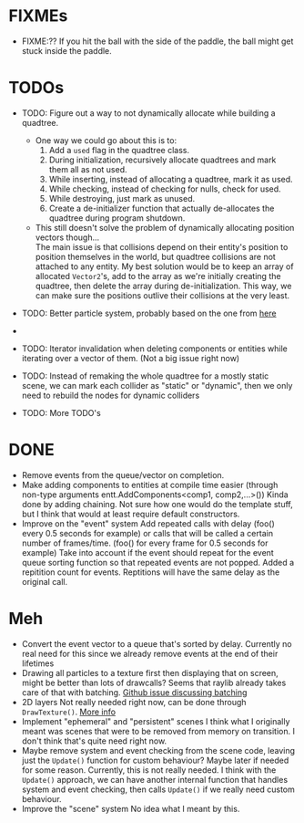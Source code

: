 
# FIXMEs
- FIXME:?? If you hit the ball with the side of the paddle, the ball might get stuck inside the paddle.

# TODOs
- TODO: Figure out a way to not dynamically allocate while building a quadtree.
  - One way we could go about this is to:
    1. Add a `used` flag in the quadtree class.
    2. During initialization, recursively allocate quadtrees and mark them all as not used.
    3. While inserting, instead of allocating a quadtree, mark it as used.
    4. While checking, instead of checking for nulls, check for used.
    5. While destroying, just mark as unused.
    6. Create a de-initializer function that actually de-allocates the quadtree during program shutdown.
  - This still doesn't solve the problem of dynamically allocating position vectors though...  
    The main issue is that collisions depend on their entity's position to position themselves in the world,
    but quadtree collisions are not attached to any entity. 
    My best solution would be to keep an array of allocated
    `Vector2`'s, add to the array as we're initially creating the quadtree, then delete the array during de-initialization.
    This way, we can make sure the positions outlive their collisions at the very least.

- TODO: Better particle system, probably based on the one from [here](https://youtu.be/A0-UOZ2v4V8)
- 
- TODO: Iterator invalidation when deleting components or entities while iterating over a vector of them. (Not a big issue right now)

- TODO: Instead of remaking the whole quadtree for a mostly static scene, we can mark each collider as "static" or
"dynamic", then we only need to rebuild the nodes for dynamic colliders

- TODO: More TODO's

# DONE
  - Remove events from the queue/vector on completion.
  - Make adding components to entities at compile time easier (through non-type arguments entt.AddComponents<comp1, comp2,...>())
    Kinda done by adding chaining. Not sure how one would do the template stuff, but I think that would at least require default constructors.
  - Improve on the "event" system
    Add repeated calls with delay (foo() every 0.5 seconds for example)
    or calls that will be called a certain number of frames/time. (foo() for every frame for 0.5 seconds for example)
    Take into account if the event should repeat for the event queue sorting function so that repeated events are not popped.
    Added a repitition count for events. Reptitions will have the same delay as the original call. 



# Meh
  - Convert the event vector to a queue that's sorted by delay.
    Currently no real need for this since we already remove events at the end of their lifetimes
  - Drawing all particles to a texture first then displaying that on screen, might be better than lots of drawcalls?
    Seems that raylib already takes care of that with batching. [Github issue discussing batching](https://github.com/raysan5/raylib/issues/267)
  - 2D layers
    Not really needed right now, can be done through `DrawTexture()`. [More info](https://github.com/raysan5/raylib/issues/682)
  - Implement "ephemeral" and "persistent" scenes
    I think what I originally meant was scenes that were to be removed from memory on transition. I don't think that's quite need right now.
  - Maybe remove system and event checking from the scene code, leaving just the `Update()` function for custom behaviour?
    Maybe later if needed for some reason. Currently, this is not really needed. I think with the `Update()` approach, we can have another internal function that handles system and event checking, then calls `Update()` if we really need custom behaviour.
  - Improve the "scene" system
    No idea what I meant by this. 
  

